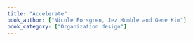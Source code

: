 ```yaml
---
title: "Accelerate"
book_author: ["Nicole Forsgren, Jez Humble and Gene Kim"]
book_category: ["Organization design"]
---
```

